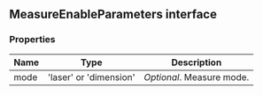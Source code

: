 ## MeasureEnableParameters interface

### Properties

| Name | Type                   | Description               |
| ---- | ---------------------- | ------------------------- |
| mode | 'laser' or 'dimension' | _Optional_. Measure mode. |
